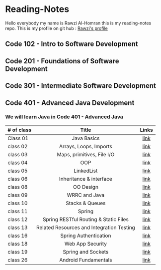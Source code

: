# Reading-Notes
Hello everybody my name is Rawzi Al-Homran this is my reading-notes repo. This is my profile on git hub : [Rawzi's profile](https://github.com/rawziNael)
## Code 102 - Intro to Software Development
## Code 201 - Foundations of Software Development
## Code 301 - Intermediate Software Development
## Code 401 - Advanced Java Development


### We will learn Java in Code 401 - Advanced Java
| # of class    | Title | Links |  
| :---        |:---:| :---: |  
| Class 01    |Java Basics |	[link](https://github.com/rawziNael/Reading-Notes/blob/main/Read01.md) |  
| class 02  |Arrays, Loops, Imports   | [link](https://github.com/rawziNael/Reading-Notes/blob/main/Read02.md) |  
| class 03  |Maps, primitives, File I/O      |[link](https://github.com/rawziNael/Reading-Notes/blob/main/Read03.md)|  
| class 04  |OOP      |[link](https://github.com/rawziNael/Reading-Notes/blob/main/read04.md)|  
| class 05  |      LinkedList|[link](https://github.com/rawziNael/Reading-Notes/blob/main/Read05.md)|  
| class 06  |Inheritance & interface      |[link](https://github.com/rawziNael/Reading-Notes/blob/main/Read06.md)|  
| class 08   |OO Design       |[link](https://github.com/rawziNael/Reading-Notes/blob/main/Read08.md)|  
| class 09   |WRRC and Java       |[link](https://github.com/rawziNael/Reading-Notes/blob/main/Read09.md)|  
| class 10   |Stacks & Queues      |[link](https://github.com/rawziNael/Reading-Notes/blob/main/Read10.md)|  
| class 11   |Spring      |[link](https://github.com/rawziNael/Reading-Notes/blob/main/Read11.md)|  
| class 12  |Spring RESTful Routing & Static Files     |[link](https://github.com/rawziNael/Reading-Notes/blob/main/Read12.md)|  
| class 13  | Related Resources and Integration Testing     |[link](https://github.com/rawziNael/Reading-Notes/blob/main/Read13.md)|  
| class 16  |Spring Authentication    |[link](https://github.com/rawziNael/Reading-Notes/blob/main/Read16.md)|
| class 18  |Web App Security    |[link](https://github.com/rawziNael/Reading-Notes/blob/main/Read18.md)|  
| class 19  |Spring and Sockets    |[link](https://github.com/rawziNael/Reading-Notes/blob/main/Read19.md)| 
| class 26  |Android Fundamentals |[link](https://github.com/rawziNael/Reading-Notes/blob/main/Read26.md)|  
